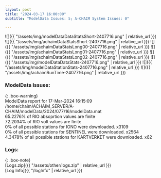 ```yaml
---
layout: post
title: "2024-03-17 16:00:00"
subtitle: "ModelData Issues: 5; A-CHAIM System Issues: 0"

---
```


![]({{ "/assets/img/modelDataDataStatsShort-2407716.png" | relative_url }})
![]({{ "/assets/img/achaimDataStatsShort-2407716.png" | relative_url }})
![]({{ "/assets/img/achaimDataStatsLong00-2407716.png" | relative_url }})
![]({{ "/assets/img/achaimDataStatsLong01-2407716.png" | relative_url }})
![]({{ "/assets/img/achaimDataStatsLong02-2407716.png" | relative_url }})
![]({{ "/assets/img/modelDataDataStats-2407716.png" | relative_url }})
![]({{ "/assets/img/modelDataStationStats-2407716.png" | relative_url }})
![]({{ "/assets/img/achaimRunTime-2407716.png" | relative_url }})


### ModelData Issues:  
  
{: .box-warning}  
 ModelData report for 17-Mar-2024 16:15:09   
 /home/chaim/ACHAIM_SERVER/A-CHAIM/modelData/2024/077/16/modelData.mat   
 65.2276% of RIO absoprtion values are finite   
 72.2034% of RIO volt values are finite   
 0% of all possible stations for IONO were downloaded. x3109   
 0% of all possible stations for SENTINEL were downloaded. x2564   
 4.3478% of all possible stations for KARTVERKET were downloaded. x62   
  


### Logs:  
  
{: .box-note}  
[Logs.zip]({{ "/assets/other/logs.zip" | relative_url }})  
[Log Info]({{ "/logInfo" | relative_url }})  
